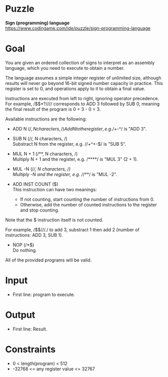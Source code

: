 # Puzzle
**Sign (programming) language** https://www.codingame.com/ide/puzzle/sign-programming-language

# Goal
You are given an ordered collection of signs to interpret as an assembly language, which you need to execute to obtain a number.

The language assumes a simple integer register of unlimited size, although results will never go beyond 16-bit signed number capacity in practice. This register is set to 0, and operations apply to it to obtain a final value.

Instructions are executed from left to right, ignoring operator precedence. For example, /$$*?//// corresponds to ADD 3 followed by SUB 0, meaning the final result of the program is 0 + 3 - 0 = 3.

Available instructions are the following:  
* ADD N (/$, N characters, /)  
Add N to the register, e.g. /$+-^/ is "ADD 3".

* SUB N (//, N characters, /)  
Substract N from the register, e.g. //+^+-$/ is "SUB 5".

* MUL N + 1 (/**, N characters, /)  
Multiply N + 1 and the register, e.g. /****/ is "MUL 3" (2 + 1).

* MUL -N (/*/, N characters, /)  
Multiply -N and the register, e.g. /*/**/ is "MUL -2".

* ADD INST COUNT ($)  
This instruction can have two meanings:  
   * If not counting, start counting the number of instructions from 0.
   * Otherwise, add the number of counted instructions to the register and stop counting.

Note that the $ instruction itself is not counted.

For example, $/$$$$///./$ to add 3, substract 1 then add 2 (number of instructions: ADD 3, SUB 1).

* NOP (/*$)  
Do nothing.

All of the provided programs will be valid.

# Input
* First line: program to execute.

# Output
* First line: Result.

# Constraints
* 0 < length(program) < 512
* -32768 <= any register value <= 32767
